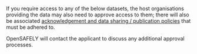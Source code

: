 If you require access to any of the below datasets, the host organisations providing the data may also need to approve access to them; there will also be associated [acknowledgement and data sharing / publication policies](https://www.opensafely.org/policies-for-researchers/#acknowledgment-and-data-sharing--publication-policy) that must be adhered to. 

OpenSAFELY will contact the applicant to discuss any additional approval processes.

